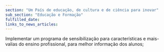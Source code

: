 ```yaml
---
section: "Um País de educação, de cultura e de ciência para inovar"
sub_section: "Educação e Formação"
fulfilled_date:
links_to_news_articles:
---
```


Implementar um programa de sensibilização para características e mais-valias do ensino profissional, para melhor informação dos alunos;
